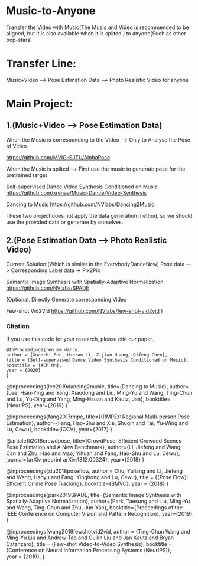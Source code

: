 # Music-to-Anyone

Transfer the Video with Music(The Music and Video is recommended to be aligned, but it is also avaliable when it is splited.) to anyone(Such as other pop-stars)

#  Transfer Line:
Music+Video --> Pose Estimation Data --> Photo Realistic Video for anyone


#  Main Project:

##  1.(Music+Video --> Pose Estimation Data)
When the Music is corresponding to the Video   --> Only to Analyse the Pose of Video

https://github.com/MVIG-SJTU/AlphaPose

When the Music is splited  -->  First use the music to generate pose for the pretrained target

Self-supervised Dance Video Synthesis Conditioned on Music
https://github.com/xrenaa/Music-Dance-Video-Synthesis

Dancing to Music
https://github.com/NVlabs/Dancing2Music

These two project does not apply the data generation method, so we should use the provided data or generate by ourselves.

##  2.(Pose Estimation Data  --> Photo Realistic Video)

Current Solution:(Which is similar in the EverybodyDanceNow)
Pose data  --> Corresponding Label data  -> Pix2Pix

Semantic Image Synthesis with Spatially-Adaptive Normalization.
https://github.com/NVlabs/SPADE

(Optional. Directly Generate corresponding Video

Few-shot Vid2Vid
https://github.com/NVlabs/few-shot-vid2vid
)



### Citation
If you use this code for your research, please cite our paper.
```
@InProceedings{ren_mm_dance,
author = {Xuanchi Ren, Haoran Li, Zijian Huang, Qifeng Chen},
title = {Self-supervised Dance Video Synthesis Conditioned on Music},
booktitle = {ACM MM},
year = {2020}
}
```

@inproceedings{lee2019dancing2music,
  title={Dancing to Music},
  author={Lee, Hsin-Ying and Yang, Xiaodong and Liu, Ming-Yu and Wang, Ting-Chun and Lu, Yu-Ding and Yang, Ming-Hsuan and Kautz, Jan},
  booktitle={NeurIPS},
  year={2019}
}

@inproceedings{fang2017rmpe,
  title={{RMPE}: Regional Multi-person Pose Estimation},
  author={Fang, Hao-Shu and Xie, Shuqin and Tai, Yu-Wing and Lu, Cewu},
  booktitle={ICCV},
  year={2017}
}

@article{li2018crowdpose,
  title={CrowdPose: Efficient Crowded Scenes Pose Estimation and A New Benchmark},
  author={Li, Jiefeng and Wang, Can and Zhu, Hao and Mao, Yihuan and Fang, Hao-Shu and Lu, Cewu},
  journal={arXiv preprint arXiv:1812.00324},
  year={2018}
}

@inproceedings{xiu2018poseflow,
  author = {Xiu, Yuliang and Li, Jiefeng and Wang, Haoyu and Fang, Yinghong and Lu, Cewu},
  title = {{Pose Flow}: Efficient Online Pose Tracking},
  booktitle={BMVC},
  year = {2018}
}

@inproceedings{park2019SPADE,
  title={Semantic Image Synthesis with Spatially-Adaptive Normalization},
  author={Park, Taesung and Liu, Ming-Yu and Wang, Ting-Chun and Zhu, Jun-Yan},
  booktitle={Proceedings of the IEEE Conference on Computer Vision and Pattern Recognition},
  year={2019}
}

@inproceedings{wang2019fewshotvid2vid,
   author    = {Ting-Chun Wang and Ming-Yu Liu and Andrew Tao 
                and Guilin Liu and Jan Kautz and Bryan Catanzaro},
   title     = {Few-shot Video-to-Video Synthesis},
   booktitle = {Conference on Neural Information Processing Systems (NeurIPS)},   
   year      = {2019},
}
